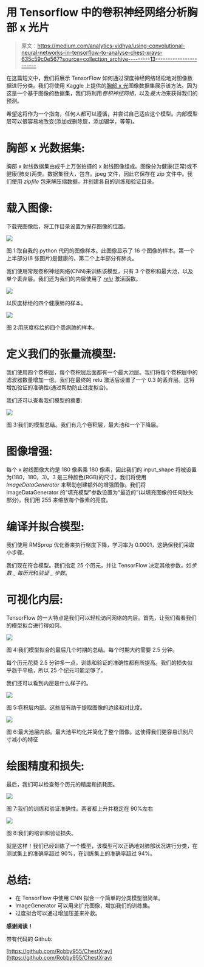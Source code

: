 # 用 Tensorflow 中的卷积神经网络分析胸部 x 光片

> 原文：<https://medium.com/analytics-vidhya/using-convolutional-neural-networks-in-tensorflow-to-analyse-chest-xrays-635c59c0e567?source=collection_archive---------13----------------------->

在这篇短文中，我们将展示 TensorFlow 如何通过深度神经网络轻松地对图像数据进行分类。我们将使用 Kaggle 上提供的[胸部 x 光](https://www.kaggle.com/paultimothymooney/chest-xray-pneumonia)图像数据集展示该方法。因为这是一个基于图像的数据集，我们将利用*卷积神经网络*，以及*最大池*来获得我们的预测。

希望这将作为一个指南，任何人都可以遵循，并尝试自己适应这个模型。内部模型层可以很容易地改变(添加或删除层，添加辍学，等等)。

# 胸部 x 光数据集:

胸部 x 射线数据集由成千上万张拍摄的 x 射线图像组成。图像分为健康(正常)或不健康(肺炎)两类。数据集很大，包含。jpeg 文件，因此它保存在 zip 文件中。我们使用 *zipfile* 包来解压缩数据，并创建各自的训练和验证目录。

# 载入图像:

下载完图像后，将工作目录设置为保存图像的位置。

![](img/b30f955e66ccd96c97e49099c2ff80a7.png)

图 1:取自我的 python 代码的图像样本。此图像显示了 16 个图像的样本。第一个上半部分(8 张图片)是健康的，第二个上半部分有肺炎。

我们使用常规卷积神经网络(CNN)来训练该模型，只有 3 个卷积和最大池，以及单个丢弃层。我们还为我们的内层使用了 [*relu*](https://en.wikipedia.org/wiki/Rectifier_(neural_networks)) 激活函数。

![](img/c5dff9ea04c0593918b40290f0d64f21.png)

以灰度标绘的四个健康肺的样本。

![](img/c2e7a78902872afe01c7e09908671978.png)

图 2:用灰度标绘的四个患病肺的样本。

# 定义我们的张量流模型:

我们使用四个卷积层，每个卷积层后面都有一个最大池层。我们将每个卷积层中的滤波器数量增加一倍。我们在最终的 relu 激活后设置了一个 0.3 的丢弃层。这将增加验证的准确性(通过帮助防止过度拟合)。

我们还可以查看我们模型的摘要:

![](img/e16b383b49c5ba8375ed76e5b5a47348.png)

图 3:我们的模型总结。我们有几个卷积层，最大池和一个下降层。

# 图像增强:

每个 x 射线图像大约是 180 像素乘 180 像素，因此我们的 input_shape 将被设置为(180，180，3)。3 是三种颜色(RGB)的尺寸。我们将使用 *ImageDataGenerator* 来帮助创建额外的增强图像。我们将 ImageDataGenerator 的“填充模型”参数设置为“最近的”(以填充图像的任何缺失部分)。我们用 255 来缩放每个像素的亮度。

# 编译并拟合模型:

我们使用 RMSprop 优化器来执行梯度下降，学习率为 0.0001，这确保我们采取小步骤。

我们现在符合模型。我们指定 25 个历元，并让 TensorFlow 决定其他参数，如*步数 _ 每历元*和*验证 _ 步数*。

# 可视化内层:

TensorFlow 的一大特点是我们可以轻松访问网络的内层。首先，让我们看看我们的模型拟合进行得如何。

![](img/4fd497cda3368a4279912cb1dcfce447.png)

图 4:我们模型拟合的最后几个时期的总结。每个时期大约需要 2.5 分钟。

每个历元花费 2.5 分钟多一点，训练和验证的准确性都有所提高。我们的损失似乎趋于平稳，所以 25 个纪元可能足够了。

我们还可以看到内层是什么样子的。

![](img/a023ef4cd8109a0cf2e0b759ab45e98a.png)

图 5:卷积层内部。这些层有助于提取图像的边缘和对比度。

![](img/7791be2557ad0d80966fa0217ae5d47a.png)

图 6:最大池层内部。最大池平均化并简化了整个图像。这使得我们更容易识别尺寸减小的特征

# 绘图精度和损失:

最后，我们可以检查每个历元的精度和损耗图。

![](img/2fbe8fcc314e33c1ba99f18922c2e87b.png)

图 7:我们的训练和验证准确性。两者都上升并稳定在 90%左右

![](img/e95849dadef058797d0e61c58cdf9cba.png)

图 8:我们的培训和验证损失。

就是这样！我们已经训练了一个模型，该模型可以正确地对肺部状况进行分类，在测试集上的准确率超过 90%，在训练集上的准确率超过 94%。

# 总结:

*   在 TensorFlow 中使用 CNN 拟合一个简单的分类模型很简单。
*   ImageGenerator 可以用来扩充图像，增加我们的训练集。
*   过度拟合可以通过增加压差来补救。

**感谢阅读！**

带有代码的 Github:

[https://github.com/Robby955/ChestXray](https://github.com/Robby955/ChestXray)
